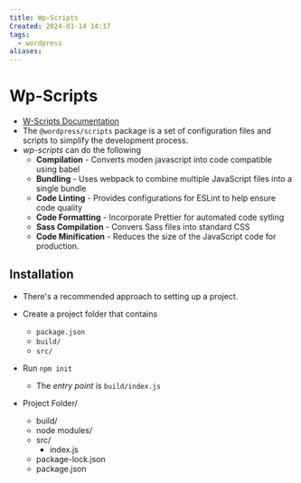 ```yaml
---
title: Wp-Scripts
Created: 2024-01-14 14:17
tags:
  - wordpress
aliases:
---
```

# Wp-Scripts
- [W-Scripts Documentation](https://developer.wordpress.org/block-editor/getting-started/devenv/get-started-with-wp-scripts/)
- The `@wordpress/scripts` package is a set of configuration files and scripts to simplify the development process.
- *wp-scripts* can do the following
	- **Compilation** - Converts moden javascript into code compatible using babel
	- **Bundling** - Uses webpack to combine multiple JavaScript files into a single bundle
	- **Code Linting** - Provides configurations for ESLint to help ensure code quality
	- **Code Formatting** - Incorporate Prettier for automated code sytling
	- **Sass Compilation** - Convers Sass files into standard CSS
	- **Code Minification** - Reduces the size of the JavaScript code for production.


## Installation
- There's a recommended approach to setting up a project.
- Create a project folder that contains
	- `package.json`
	- `build/`
	- `src/`
- Run `npm init`
	- The *entry point* is `build/index.js`

- Project Folder/
	- build/
	- node modules/
	- src/
		- index.js
	- package-lock.json
	- package.json



